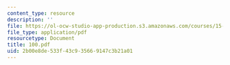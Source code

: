 ```yaml
---
content_type: resource
description: ''
file: https://ol-ocw-studio-app-production.s3.amazonaws.com/courses/15-667-negotiation-and-conflict-management-spring-2001/2b00e8de533f43c935669147c3b21a01_100.pdf
file_type: application/pdf
resourcetype: Document
title: 100.pdf
uid: 2b00e8de-533f-43c9-3566-9147c3b21a01
---
```

